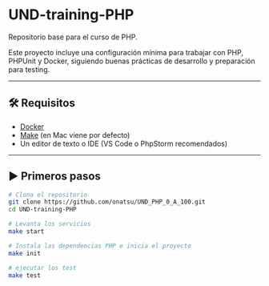 # UND-training-PHP

Repositorio base para el curso de PHP.

Este proyecto incluye una configuración mínima para trabajar con PHP, PHPUnit y Docker, siguiendo buenas prácticas de desarrollo y preparación para testing.

---

## 🛠 Requisitos

- [Docker](https://www.docker.com/)
- [Make](https://www.gnu.org/software/make/) (en Mac viene por defecto)
- Un editor de texto o IDE (VS Code o PhpStorm recomendados)

---

## ▶️ Primeros pasos

```bash
# Clona el repositorio
git clone https://github.com/onatsu/UND_PHP_0_A_100.git
cd UND-training-PHP

# Levanta los servicios
make start

# Instala las dependencias PHP e inicia el proyecto
make init

# ejecutar los test
make test